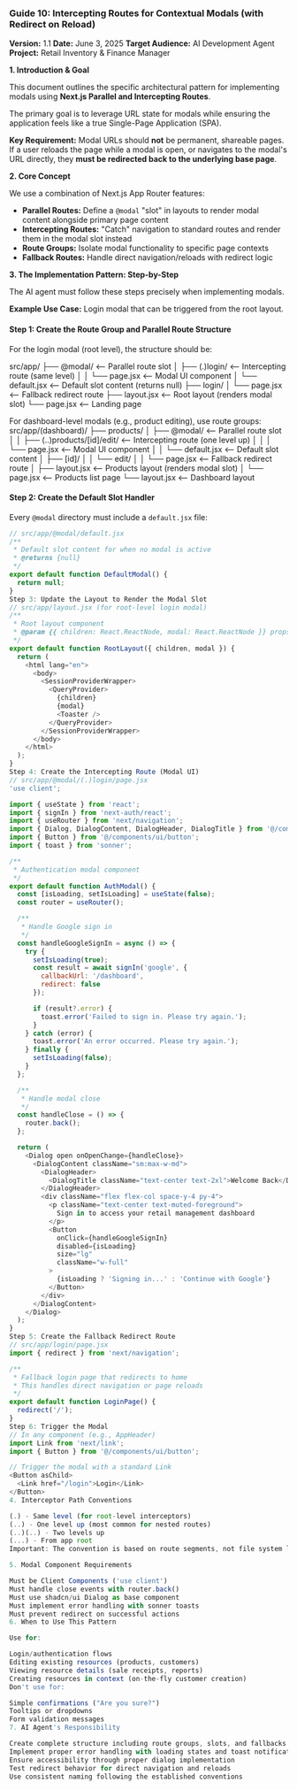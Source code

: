 ### **Guide 10: Intercepting Routes for Contextual Modals (with Redirect on Reload)**

**Version:** 1.1
**Date:** June 3, 2025
**Target Audience:** AI Development Agent
**Project:** Retail Inventory & Finance Manager

**1. Introduction & Goal**

This document outlines the specific architectural pattern for implementing modals using **Next.js Parallel and Intercepting Routes**.

The primary goal is to leverage URL state for modals while ensuring the application feels like a true Single-Page Application (SPA).

**Key Requirement:** Modal URLs should **not** be permanent, shareable pages. If a user reloads the page while a modal is open, or navigates to the modal's URL directly, they **must be redirected back to the underlying base page**.

**2. Core Concept**

We use a combination of Next.js App Router features:

- **Parallel Routes:** Define a `@modal` "slot" in layouts to render modal content alongside primary page content
- **Intercepting Routes:** "Catch" navigation to standard routes and render them in the modal slot instead
- **Route Groups:** Isolate modal functionality to specific page contexts
- **Fallback Routes:** Handle direct navigation/reloads with redirect logic

**3. The Implementation Pattern: Step-by-Step**

The AI agent must follow these steps precisely when implementing modals.

**Example Use Case:** Login modal that can be triggered from the root layout.

#### **Step 1: Create the Route Group and Parallel Route Structure**

For the login modal (root level), the structure should be:

src/app/ ├── @modal/ <-- Parallel route slot │ ├── (.)login/ <-- Intercepting route (same level) │ │ └── page.jsx <-- Modal UI component │ └── default.jsx <-- Default slot content (returns null) ├── login/ │ └── page.jsx <-- Fallback redirect route ├── layout.jsx <-- Root layout (renders modal slot) └── page.jsx <-- Landing page

For dashboard-level modals (e.g., product editing), use route groups:
src/app/(dashboard)/ ├── products/ │ ├── @modal/ <-- Parallel route slot │ │ ├── (..)products/[id]/edit/ <-- Intercepting route (one level up) │ │ │ └── page.jsx <-- Modal UI component │ │ └── default.jsx <-- Default slot content │ ├── [id]/ │ │ └── edit/ │ │ └── page.jsx <-- Fallback redirect route │ ├── layout.jsx <-- Products layout (renders modal slot) │ └── page.jsx <-- Products list page └── layout.jsx <-- Dashboard layout

#### **Step 2: Create the Default Slot Handler**

Every `@modal` directory must include a `default.jsx` file:

```javascript
// src/app/@modal/default.jsx
/**
 * Default slot content for when no modal is active
 * @returns {null}
 */
export default function DefaultModal() {
  return null;
}
Step 3: Update the Layout to Render the Modal Slot
// src/app/layout.jsx (for root-level login modal)
/**
 * Root layout component
 * @param {{ children: React.ReactNode, modal: React.ReactNode }} props
 */
export default function RootLayout({ children, modal }) {
  return (
    <html lang="en">
      <body>
        <SessionProviderWrapper>
          <QueryProvider>
            {children}
            {modal}
            <Toaster />
          </QueryProvider>
        </SessionProviderWrapper>
      </body>
    </html>
  );
}
Step 4: Create the Intercepting Route (Modal UI)
// src/app/@modal/(.)login/page.jsx
'use client';

import { useState } from 'react';
import { signIn } from 'next-auth/react';
import { useRouter } from 'next/navigation';
import { Dialog, DialogContent, DialogHeader, DialogTitle } from '@/components/ui/dialog';
import { Button } from '@/components/ui/button';
import { toast } from 'sonner';

/**
 * Authentication modal component
 */
export default function AuthModal() {
  const [isLoading, setIsLoading] = useState(false);
  const router = useRouter();

  /**
   * Handle Google sign in
   */
  const handleGoogleSignIn = async () => {
    try {
      setIsLoading(true);
      const result = await signIn('google', {
        callbackUrl: '/dashboard',
        redirect: false
      });

      if (result?.error) {
        toast.error('Failed to sign in. Please try again.');
      }
    } catch (error) {
      toast.error('An error occurred. Please try again.');
    } finally {
      setIsLoading(false);
    }
  };

  /**
   * Handle modal close
   */
  const handleClose = () => {
    router.back();
  };

  return (
    <Dialog open onOpenChange={handleClose}>
      <DialogContent className="sm:max-w-md">
        <DialogHeader>
          <DialogTitle className="text-center text-2xl">Welcome Back</DialogTitle>
        </DialogHeader>
        <div className="flex flex-col space-y-4 py-4">
          <p className="text-center text-muted-foreground">
            Sign in to access your retail management dashboard
          </p>
          <Button
            onClick={handleGoogleSignIn}
            disabled={isLoading}
            size="lg"
            className="w-full"
          >
            {isLoading ? 'Signing in...' : 'Continue with Google'}
          </Button>
        </div>
      </DialogContent>
    </Dialog>
  );
}
Step 5: Create the Fallback Redirect Route
// src/app/login/page.jsx
import { redirect } from 'next/navigation';

/**
 * Fallback login page that redirects to home
 * This handles direct navigation or page reloads
 */
export default function LoginPage() {
  redirect('/');
}
Step 6: Trigger the Modal
// In any component (e.g., AppHeader)
import Link from 'next/link';
import { Button } from '@/components/ui/button';

// Trigger the modal with a standard Link
<Button asChild>
  <Link href="/login">Login</Link>
</Button>
4. Interceptor Path Conventions

(.) - Same level (for root-level interceptors)
(..) - One level up (most common for nested routes)
(..)(..) - Two levels up
(...) - From app root
Important: The convention is based on route segments, not file system levels. @modal slots don't count as segments.

5. Modal Component Requirements

Must be Client Components ('use client')
Must handle close events with router.back()
Must use shadcn/ui Dialog as base component
Must implement error handling with sonner toasts
Must prevent redirect on successful actions
6. When to Use This Pattern

Use for:

Login/authentication flows
Editing existing resources (products, customers)
Viewing resource details (sale receipts, reports)
Creating resources in context (on-the-fly customer creation)
Don't use for:

Simple confirmations ("Are you sure?")
Tooltips or dropdowns
Form validation messages
7. AI Agent's Responsibility

Create complete structure including route groups, slots, and fallbacks
Implement proper error handling with loading states and toast notifications
Ensure accessibility through proper dialog implementation
Test redirect behavior for direct navigation and reloads
Use consistent naming following the established conventions
```
